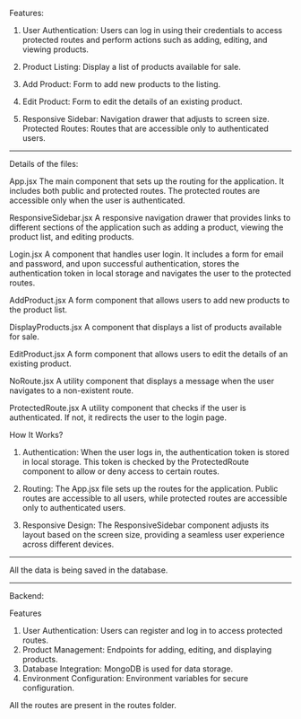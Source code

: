 Features:
1. User Authentication: Users can log in using their credentials to access protected routes and perform actions such as adding, editing, and viewing products.

2. Product Listing: Display a list of products available for sale.

3. Add Product: Form to add new products to the listing.

4. Edit Product: Form to edit the details of an existing product.

5. Responsive Sidebar: Navigation drawer that adjusts to screen size.
Protected Routes: Routes that are accessible only to authenticated users.

---

Details of the files:

App.jsx
The main component that sets up the routing for the application. It includes both public and protected routes. The protected routes are accessible only when the user is authenticated.

ResponsiveSidebar.jsx
A responsive navigation drawer that provides links to different sections of the application such as adding a product, viewing the product list, and editing products.

Login.jsx
A component that handles user login. It includes a form for email and password, and upon successful authentication, stores the authentication token in local storage and navigates the user to the protected routes.

AddProduct.jsx
A form component that allows users to add new products to the product list.

DisplayProducts.jsx
A component that displays a list of products available for sale.

EditProduct.jsx
A form component that allows users to edit the details of an existing product.

NoRoute.jsx
A utility component that displays a message when the user navigates to a non-existent route.

ProtectedRoute.jsx
A utility component that checks if the user is authenticated. If not, it redirects the user to the login page.

How It Works?
1. Authentication: When the user logs in, the authentication token is stored in local storage. This token is checked by the ProtectedRoute component to allow or deny access to certain routes.

2. Routing: The App.jsx file sets up the routes for the application. Public routes are accessible to all users, while protected routes are accessible only to authenticated users.

3. Responsive Design: The ResponsiveSidebar component adjusts its layout based on the screen size, providing a seamless user experience across different devices.

---

All the data is being saved in the database.

---

Backend:

Features
1. User Authentication: Users can register and log in to access protected routes.
2. Product Management: Endpoints for adding, editing, and displaying products.
3. Database Integration: MongoDB is used for data storage.
4. Environment Configuration: Environment variables for secure configuration.


All the routes are present in the routes folder.